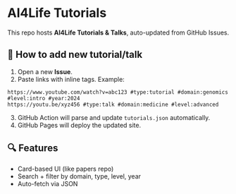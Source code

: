 # AI4Life Tutorials

This repo hosts **AI4Life Tutorials & Talks**, auto-updated from GitHub Issues.

## 🚀 How to add new tutorial/talk
1. Open a new **Issue**.
2. Paste links with inline tags. Example:

```
https://www.youtube.com/watch?v=abc123 #type:tutorial #domain:genomics #level:intro #year:2024
https://youtu.be/xyz456 #type:talk #domain:medicine #level:advanced
```

3. GitHub Action will parse and update `tutorials.json` automatically.
4. GitHub Pages will deploy the updated site.

## 🔍 Features
- Card-based UI (like papers repo)
- Search + filter by domain, type, level, year
- Auto-fetch via JSON
